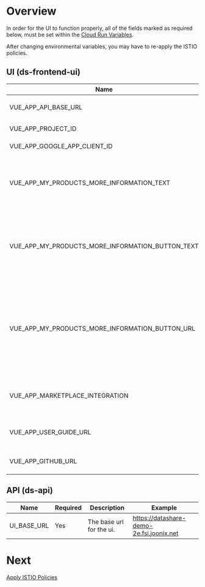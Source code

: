 # Overview
In order for the UI to function properly, all of the fields marked as required below, must be set within the [Cloud Run Variables](https://cloud.google.com/run/docs/configuring/environment-variables).

After changing environmental variables, you may have to re-apply the ISTIO policies.

## UI (ds-frontend-ui)
| Name | Required | Description | Example |
|-|-|-|-|
| VUE_APP_API_BASE_URL | Yes | The base url for the API. | https://api.datashare-demo-2e.fsi.joonix.net/v1alpha |
| VUE_APP_PROJECT_ID | Yes | The GCP Project Id. | datashare-2e |
| VUE_APP_GOOGLE_APP_CLIENT_ID | Yes | The OAuth Client Id. | 8xxxxxxxxxx-xxxxxxxxxxx.apps.googleusercontent.com |
| VUE_APP_MY_PRODUCTS_MORE_INFORMATION_TEXT | Optional | The text to display in a banner at the top of the 'My Dashboard' page. | To grant access to additional users, please click for further information. |
| VUE_APP_MY_PRODUCTS_MORE_INFORMATION_BUTTON_TEXT | Optional | The text for the more information button in the banner at the top of the 'My Dashboard' page.  | More Information |
| VUE_APP_MY_PRODUCTS_MORE_INFORMATION_BUTTON_URL | Optional | The url to open when the more information button is clicked within the banner at the top of the 'My Dashboard' page. | https://google.com |
| VUE_APP_MARKETPLACE_INTEGRATION | Optional | Indicates if Marketplace integration should be enabled | true |
| VUE_APP_USER_GUIDE_URL | Yes | The Datashare user guide URL | https://github.com/GoogleCloudPlatform/datashare-toolkit/blob/master/frontend/README.md |
| VUE_APP_GITHUB_URL | Yes | The Datashare GitHub URL | https://github.com/GoogleCloudPlatform/datashare-toolkit |

## API (ds-api)
| Name | Required | Description | Example |
|-|-|-|-|
| UI_BASE_URL | Yes | The base url for the ui. | https://datashare-demo-2e.fsi.joonix.net |

# Next
[Apply ISTIO Policies](./APPLY_ISTIO_POLICIES.md)